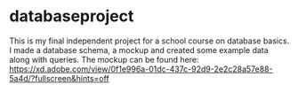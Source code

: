 # databaseproject
This is my final independent project for a school course on database basics. I made a database schema, a mockup and created some example data along with queries. The mockup can be found here: https://xd.adobe.com/view/0f1e996a-01dc-437c-92d9-2e2c28a57e88-5a4d/?fullscreen&hints=off
